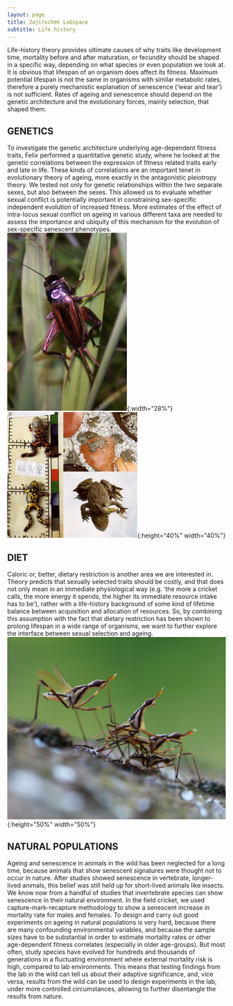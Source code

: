 ```yaml
---
layout: page
title: Zajitschek Labspace
subtitle: Life history
---
```


Life-history theory provides ultimate causes of why traits like development time, mortality before and after maturation, or fecundity should be shaped in a specific way, depending on what species or even population we look at. It is obvious that lifespan of an organism does affect its fitness. Maximum potential lifespan is not the same in organisms with similar metabolic rates, therefore a purely mechanistic explanation of senescence (‘wear and tear’) is not sufficient. Rates of ageing and senescence should depend on the genetic architecture and the evolutionary forces, mainly selection, that shaped them.

## GENETICS  
To investigate the genetic architecture underlying age-dependent fitness traits, Felix performed a quantitative genetic study, where he looked at the genetic correlations between the expression of fitness related traits early and late in life. These kinds of correlations are an important tenet in evolutionary theory of ageing, more exactly in the antagonistic pleiotropy theory. We tested not only for genetic relationships within the two separate sexes, but also between the sexes. This allowed us to evaluate whether sexual conflict is potentially important in constraining sex-specific independent evolution of increased fitness.
More estimates of the effect of intra-locus sexual conflict on ageing in various different taxa are needed to assess the importance and ubiquity of this mechanism for the evolution of sex-specific senescent phenotypes.   
![cricket](img/cricket.jpeg){:width="28%"}  ![Bombina](img/bombina.jpeg){:height="40%" width="40%"}

## DIET  
Caloric or, better, dietary restriction is another area we are interested in. Theory predicts that sexually selected traits should be costly, and that does not only mean in an immediate physiological way (e.g. ‘the more a cricket calls, the more energy it spends, the higher its immediate resource intake has to be’), rather with a life-history background of some kind of lifetime balance between acquisition and allocation of resources. So, by combining this assumption with the fact that dietary restriction has been shown to prolong lifespan in a wide range of organisms, we want to further explore the interface between sexual selection and ageing.   
![Teleostylinus](img/teleostylinus.jfif){:height="50%" width="50%"}

## NATURAL POPULATIONS  
Ageing and senescence in animals in the wild has been neglected for a long time, because animals that show senescent signatures were thought not to occur in nature. After studies showed senescence in vertebrate, longer-lived animals, this belief was still held up for short-lived animals like insects. We know now from a handful of studies that invertebrate species can show senescence in their natural environment. In the field cricket, we used capture-mark-recapture methodology to show a senescent increase in mortality rate for males and females. To design and carry out good experiments on ageing in natural populations is very hard, because there are many confounding environmental variables, and because the sample sizes have to be substantial in order to estimate mortality rates or other age-dependent fitness correlates (especially in older age-groups). But most often, study species have evolved for hundreds and thousands of generations in a fluctuating environment where external mortality risk is high, compared to lab environments. This means that testing findings from the lab in the wild can tell us about their adaptive significance, and, vice versa, results from the wild can be used to design experiments in the lab, under more controlled circumstances, allowing to further disentangle the results from nature.
